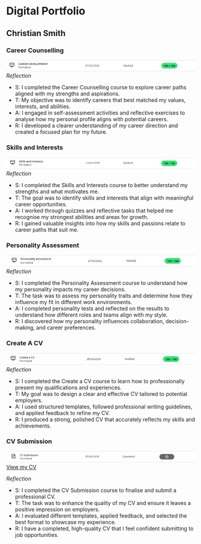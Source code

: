 # Digital Portfolio
## Christian Smith

### Career Counselling
![Career Counselling](CareerDevelopment.PNG)
*Reflection*
* S: I completed the Career Counselling course to explore career paths aligned with my strengths and aspirations.
* T: My objective was to identify careers that best matched my values, interests, and abilities.
* A: I engaged in self-assessment activities and reflective exercises to analyse how my personal profile aligns with potential careers.
* R: I developed a clearer understanding of my career direction and created a focused plan for my future.
 
### Skills and Interests
![Skills And Interests](SkillsAndInterests.PNG)
*Reflection*
* S: I completed the Skills and Interests course to better understand my strengths and what motivates me.
* T: The goal was to identify skills and interests that align with meaningful career opportunities.
* A: I worked through quizzes and reflective tasks that helped me recognise my strongest abilities and areas for growth.
* R: I gained valuable insights into how my skills and passions relate to career paths that suit me.

### Personality Assessment
![Personality Assessment](PersonalityAssessment.PNG)
*Reflection*
* S: I completed the Personality Assessment course to understand how my personality impacts my career decisions.
* T: The task was to assess my personality traits and determine how they influence my fit in different work environments.
* A: I completed personality tests and reflected on the results to understand how different roles and teams align with my style.
* R: I discovered how my personality influences collaboration, decision-making, and career preferences.

### Create A CV
![Create A CV](CvCreation.PNG)
*Reflection*
* S: I completed the Create a CV course to learn how to professionally present my qualifications and experiences.
* T: My goal was to design a clear and effective CV tailored to potential employers.
* A: I used structured templates, followed professional writing guidelines, and applied feedback to refine my CV.
* R: I produced a strong, polished CV that accurately reflects my skills and achievements.

### CV Submission
![CV Submission](CvSubmission.PNG)
[View my CV](CV_Christian_Smith.pdf)

*Reflection*
* S: I completed the CV Submission course to finalise and submit a professional CV.
* T: The task was to enhance the quality of my CV and ensure it leaves a positive impression on employers.
* A: I evaluated different templates, applied feedback, and selected the best format to showcase my experience.
* R: I have a completed, high-quality CV that I feel confident submitting to job opportunities.

